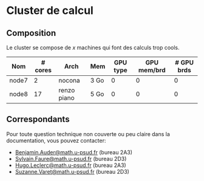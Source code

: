 # Cluster de calcul

## Composition

Le cluster se compose de *x* machines qui font des calculs trop cools.

| Nom    | # cores | Arch        | Mem   |  GPU type  |  GPU mem/brd  |  # GPU brds  |
| ----   | ------- | ----------- | ----- | ---------- | ------------- | ------------ |
| node7  |  2      | nocona      | 3 Go  |  0         |  0            |  0           |
| node8  |  17     | renzo piano | 5 Go  |  0         |  0            |  0           |


## Correspondants

Pour toute question technique non couverte ou peu claire dans la documentation, vous pouvez contacter:
* Benjamin.Auder@math.u-psud.fr (bureau 2A3)
* Sylvain.Faure@math.u-psud.fr (bureau 2D3)
* Hugo.Leclerc@math.u-psud.fr (bureau 2A3)
* Suzanne.Varet@math.u-psud.fr (bureau 2D3)
